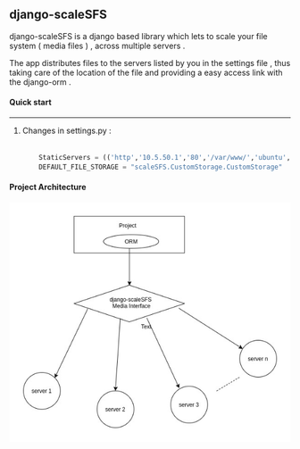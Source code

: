 ## django-scaleSFS

django-scaleSFS is a django based library which lets to scale your file system ( media files ) ,
across multiple servers .

The app distributes files to the servers listed by you in the settings file , thus taking care of the location 
of the file and providing a easy access link with the django-orm .


#### Quick start
-----------

1. Changes in settings.py :

	```python

		StaticServers = (('http','10.5.50.1','80','/var/www/','ubuntu',False,None,"password"), ..)
		DEFAULT_FILE_STORAGE = "scaleSFS.CustomStorage.CustomStorage"

	```




#### Project Architecture

<img src="arch.jpg"
     alt="Markdown Monster icon"
     style="float: left; margin-right: 10px;" />